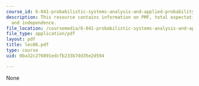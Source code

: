 ```yaml
---
course_id: 6-041-probabilistic-systems-analysis-and-applied-probability-spring-2006
description: This resource contains information on PMF, total expectation theorem,
  and independence.
file_location: /coursemedia/6-041-probabilistic-systems-analysis-and-applied-probability-spring-2006/0ba32c276891edcfb233b7dd35e2d594_lec06.pdf
file_type: application/pdf
layout: pdf
title: lec06.pdf
type: course
uid: 0ba32c276891edcfb233b7dd35e2d594

---
```

None